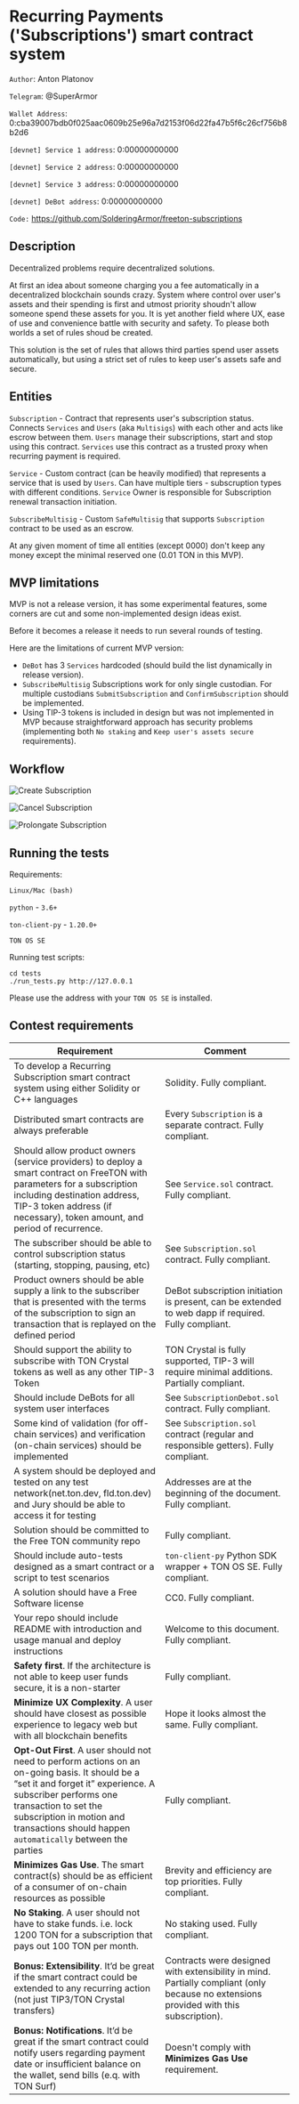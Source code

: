 # Recurring Payments ('Subscriptions') smart contract system

`Author`: Anton Platonov

`Telegram`: @SuperArmor

`Wallet Address`: 0:cba39007bdb0f025aac0609b25e96a7d2153f06d22fa47b5f6c26cf756b8b2d6

`[devnet] Service 1 address`: 0:00000000000

`[devnet] Service 2 address`: 0:00000000000

`[devnet] Service 3 address`: 0:00000000000

`[devnet] DeBot address`: 0:00000000000

`Code:` https://github.com/SolderingArmor/freeton-subscriptions

## Description

Decentralized problems require decentralized solutions.

At first an idea about someone charging you a fee automatically in a decentralized blockchain sounds crazy. System where control over user's assets and their spending is first and utmost priority shoudn't allow someone spend these assets for you. It is yet another field where UX, ease of use and convenience battle with security and safety. To please both worlds a set of rules shoud be created. 

This solution is the set of rules that allows third parties spend user assets automatically, but using a strict set of rules to keep user's assets safe and secure.

## Entities

`Subscription` - Contract that represents user's subscription status. Connects `Services` and `Users` (aka `Multisigs`) with each other and acts like escrow between them. `Users` manage their subscriptions, start and stop using this contract. `Services` use this contract as a trusted proxy when recurring payment is required. 

`Service` - Custom contract (can be heavily modified) that represents a service that is used by `Users`. Can have multiple tiers - subscruption types with different conditions. `Service` Owner is responsible for Subscription renewal transaction initiation.

`SubscribeMultisig` - Custom `SafeMultisig` that supports `Subscription` contract to be used as an escrow.

At any given moment of time all entities (except 0000) don't keep any money except the minimal reserved one (0.01 TON in this MVP).

## MVP limitations

MVP is not a release version, it has some experimental features, some corners are cut and some non-implemented design ideas exist.

Before it becomes a release it needs to run several rounds of testing.

Here are the limitations of current MVP version:

* `DeBot` has 3 `Services` hardcoded (should build the list dynamically in release version).
* `SubscribeMultisig` Subscriptions work for only single custodian. For multiple custodians `SubmitSubscription` and `ConfirmSubscription` should be implemented.
* Using TIP-3 tokens is included in design but was not implemented in MVP because straightforward approach has security problems (implementing both `No staking` and `Keep user's assets secure` requirements). 

## Workflow

![Create Subscription](createSubscription.jpg)

![Cancel Subscription](cancelSubscription.jpg)

![Prolongate Subscription](prolongateSubscription.jpg)

## Running the tests

Requirements:

`Linux/Mac (bash)`

`python` - `3.6+`

`ton-client-py` - `1.20.0+`

`TON OS SE`

Running test scripts:

```
cd tests
./run_tests.py http://127.0.0.1
```

Please use the address with your `TON OS SE` is installed.

## Contest requirements

| Requirement | Comment |
|---|---|
| To develop a Recurring Subscription smart contract system using either Solidity or C++ languages | Solidity. Fully compliant. |
| Distributed smart contracts are always preferable | Every `Subscription` is a separate contract. Fully compliant. |
| Should allow product owners (service providers) to deploy a smart contract on FreeTON with parameters for a subscription including destination address, TIP-3 token address (if necessary), token amount, and period of recurrence. | See `Service.sol` contract. Fully compliant. |
| The subscriber should be able to control subscription status (starting, stopping, pausing, etc) | See `Subscription.sol` contract. Fully compliant. |
| Product owners should be able supply a link to the subscriber that is presented with the terms of the subscription to sign an transaction that is replayed on the defined period | DeBot subscription initiation is present, can be extended to web dapp if required. Fully compliant. |
| Should support the ability to subscribe with TON Crystal tokens as well as any other TIP-3 Token | TON Crystal is fully supported, TIP-3 will require minimal additions. Partially compliant. |
| Should include DeBots for all system user interfaces | See `SubscriptionDebot.sol` contract. Fully compliant. |
| Some kind of validation (for off-chain services) and verification (on-chain services) should be implemented | See `Subscription.sol` contract (regular and responsible getters). Fully compliant. |
| A system should be deployed and tested on any test network(net.ton.dev, fld.ton.dev) and Jury should be able to access it for testing | Addresses are at the beginning of the document. Fully compliant. |
| Solution should be committed to the Free TON community repo | Fully compliant. |
| Should include auto-tests designed as a smart contract or a script to test scenarios | `ton-client-py` Python SDK wrapper + TON OS SE. Fully compliant. |
| A solution should have a Free Software license | CC0. Fully compliant. |
| Your repo should include README with introduction and usage manual and deploy instructions | Welcome to this document. Fully compliant. |
| **Safety first**. If the architecture is not able to keep user funds secure, it is a non-starter | Fully compliant. |
| **Minimize UX Complexity**. A user should have closest as possible experience to legacy web but with all blockchain benefits | Hope it looks almost the same. Fully compliant. |
| **Opt-Out First**. A user should not need to perform actions on an on-going basis. It should be a “set it and forget it” experience. A subscriber performs one transaction to set the subscription in motion and transactions should happen `automatically` between the parties | Fully compliant. |
| **Minimizes Gas Use**. The smart contract(s) should be as efficient of a consumer of on-chain resources as possible | Brevity and efficiency are top priorities. Fully compliant. |
| **No Staking**. A user should not have to stake funds. i.e. lock 1200 TON for a subscription that pays out 100 TON per month. | No staking used. Fully compliant. |
| **Bonus: Extensibility**. It’d be great if the smart contract could be extended to any recurring action (not just TIP3/TON Crystal transfers) | Contracts were designed with extensibility in mind. Partially compliant (only because no extensions provided with this subscription). |
| **Bonus: Notifications**. It’d be great if the smart contract could notify users regarding payment date or insufficient balance on the wallet, send bills (e.q. with TON Surf) | Doesn't comply with **Minimizes Gas Use** requirement. |